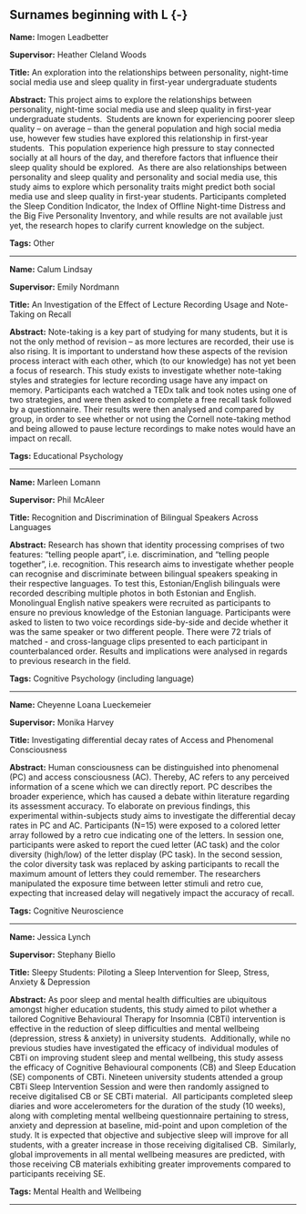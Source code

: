 




## Surnames beginning with L {-}

**Name:** Imogen Leadbetter

**Supervisor:** Heather Cleland Woods

**Title:** An exploration into the relationships between personality, night-time social media use and sleep quality in first-year undergraduate students

**Abstract:** This project aims to explore the relationships between personality, night-time social media use and sleep quality in first-year undergraduate students.  Students are known for experiencing poorer sleep quality – on average – than the general population and high social media use, however few studies have explored this relationship in first-year students.  This population experience high pressure to stay connected socially at all hours of the day, and therefore factors that influence their sleep quality should be explored.  As there are also relationships between personality and sleep quality and personality and social media use, this study aims to explore which personality traits might predict both social media use and sleep quality in first-year students.  Participants completed the Sleep Condition Indicator, the Index of Offline Night-time Distress and the Big Five Personality Inventory, and while results are not available just yet, the research hopes to clarify current knowledge on the subject.

**Tags:** Other   

---



**Name:** Calum Lindsay

**Supervisor:** Emily Nordmann

**Title:** An Investigation of the Effect of Lecture Recording Usage and Note-Taking on Recall

**Abstract:** Note-taking is a key part of studying for many students, but it is not the only method of revision – as more lectures are recorded, their use is also rising. It is important to understand how these aspects of the revision process interact with each other, which (to our knowledge) has not yet been a focus of research. This study exists to investigate whether note-taking styles and strategies for lecture recording usage have any impact on memory. Participants each watched a TEDx talk and took notes using one of two strategies, and were then asked to complete a free recall task followed by a questionnaire. Their results were then analysed and compared by group, in order to see whether or not using the Cornell note-taking method and being allowed to pause lecture recordings to make notes would have an impact on recall.

**Tags:** Educational Psychology   

---



**Name:** Marleen Lomann

**Supervisor:** Phil McAleer

**Title:** Recognition and Discrimination of Bilingual Speakers Across Languages

**Abstract:** Research has shown that identity processing comprises of two features: “telling people apart”, i.e. discrimination, and “telling people together”, i.e. recognition. This research aims to investigate whether people can recognise and discriminate between bilingual speakers speaking in their respective languages. To test this, Estonian/English bilinguals were recorded describing multiple photos in both Estonian and English. Monolingual English native speakers were recruited as participants to ensure no previous knowledge of the Estonian language. Participants were asked to listen to two voice recordings side-by-side and decide whether it was the same speaker or two different people. There were 72 trials of matched - and cross-language clips presented to each participant in counterbalanced order. Results and implications were analysed in regards to previous research in the field. 

**Tags:** Cognitive Psychology (including language)   

---



**Name:** Cheyenne Loana Lueckemeier

**Supervisor:** Monika Harvey

**Title:** Investigating differential decay rates of Access and Phenomenal Consciousness

**Abstract:** Human consciousness can be distinguished into phenomenal (PC) and access consciousness (AC). Thereby, AC refers to any perceived information of a scene which we can directly report. PC describes the broader experience, which has caused a debate within literature regarding its assessment accuracy. To elaborate on previous findings, this experimental within-subjects study aims to investigate the differential decay rates in PC and AC. Participants (N=15) were exposed to a colored letter array followed by a retro cue indicating one of the letters. In session one, participants were asked to report the cued letter (AC task) and the color diversity (high/low) of the letter display (PC task). In the second session, the color diversity task was replaced by asking participants to recall the maximum amount of letters they could remember. The researchers manipulated the exposure time between letter stimuli and retro cue, expecting that increased delay will negatively impact the accuracy of recall.

**Tags:** Cognitive Neuroscience   

---



**Name:** Jessica Lynch

**Supervisor:** Stephany Biello

**Title:** Sleepy Students: Piloting a Sleep Intervention for Sleep, Stress, Anxiety & Depression

**Abstract:** As poor sleep and mental health difficulties are ubiquitous amongst higher education students, this study aimed to pilot whether a tailored Cognitive Behavioural Therapy for Insomnia (CBTi) intervention is effective in the reduction of sleep difficulties and mental wellbeing (depression, stress &amp; anxiety) in university students.  Additionally, while no previous studies have investigated the efficacy of individual modules of CBTi on improving student sleep and mental wellbeing, this study assess the efficacy of Cognitive Behavioural components (CB) and Sleep Education (SE) components of CBTi. Nineteen university students attended a group CBTi Sleep Intervention Session and were then randomly assigned to receive digitalised CB or SE CBTi material.  All participants completed sleep diaries and wore accelerometers for the duration of the study (10 weeks), along with completing mental wellbeing questionnaire pertaining to stress, anxiety and depression at baseline, mid-point and upon completion of the study. It is expected that objective and subjective sleep will improve for all students, with a greater increase in those receiving digitalised CB.  Similarly, global improvements in all mental wellbeing measures are predicted, with those receiving CB materials exhibiting greater improvements compared to participants receiving SE.  

**Tags:** Mental Health and Wellbeing   

---

